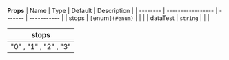 **Props**
| Name | Type | Default | Description |
| -------- | ----------------- | ------- | ----------- |
| stops | `[`enum`](#enum)` | | |
| dataTest | `string` | | |

| **stops**             |
| --------------------- |
| "0" , "1" , "2" , "3" |
